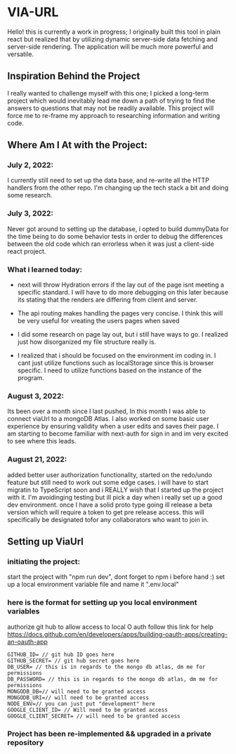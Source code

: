 # VIA-URL

Hello! this is currently a work in progress; I originally built this tool in plain react but realized that by utilizing dynamic server-side data fetching and server-side rendering. The application will be much more powerful and versatile.

## Inspiration Behind the Project

I really wanted to challenge myself with this one; I picked a long-term project which would inevitably lead me down a path of trying to find the answers to questions that may not be readily available. This project will force me to re-frame my approach to researching information and writing code.

## Where Am I At with the Project:

### July 2, 2022:

I currently still need to set up the data base, and re-write all the HTTP handlers from the other repo. I'm changing up the tech stack a bit and doing some research.

### July 3, 2022:

Never got around to setting up the database, i opted to build dummyData for the time being to do some behavior tests in order to debug the differences between the old code which ran errorless when it was just a client-side react project.

### What i learned today:

- next will throw Hydration errors if the lay out of the page isnt meeting a specific standard. I will have to do more debugging on this later because its stating that the renders are differing from client and server.

- The api routing makes handling the pages very concise. I think this will be very useful for vreating the users pages when saved

- I did some research on page lay out, but i still have ways to go. I realized just how disorganized my file structure really is.

- I realized that i should be focused on the environment im coding in. I cant just utilize functions such as localStorage since this is browser specific. I need to utilize functions based on the instance of the program.

### August 3, 2022:

Its been over a month since I last pushed, In this month I was able to connect viaUrl to a mongoDB Atlas. I also worked on some basic user experience by ensuring validity when a user edits and saves their page. I am starting to become familiar with next-auth for sign in and im very excited to see where this leads.

### August 21, 2022:

added better user authorization functionality, started on the redo/undo feature but still need to work out some edge cases. i will have to start migratin to TypeScript soon and i REALLY wish that I started up the project with it. I'm avoidinging testing but ill pick a day when i really set up a good dev environment. once I have a solid proto type going ill release a beta version which will require a token to get pre release access. this will specifically be designated tofor any collaborators who want to join in.

## Setting up ViaUrl

### initiating the project:

start the project with "npm run dev", dont forget to npm i before hand :)
set up a local environment variable file and name it ".env.local"

### here is the format for setting up you local environment variables

authorize git hub to allow access to local O auth follow this link for help
https://docs.github.com/en/developers/apps/building-oauth-apps/creating-an-oauth-app

```
GITHUB_ID= // git hub ID goes here
GITHUB_SECRET= // git hub secret goes here
DB_USER= // this is in regards to the mongo db atlas, dm me for permissions
DB_PASSWORD= // this is in regards to the mongo db atlas, dm me for permissions
MONGODB_DB=// will need to be granted access
MONGODB_URI=// will need to be granted access
NODE_ENV=// you can just put "development" here
GOOGLE_CLIENT_ID= // Will need to be granted access
GOOGLE_CLIENT_SECRET= // will need to be granted access

```


### Project has been re-implemented && upgraded in a private repository
